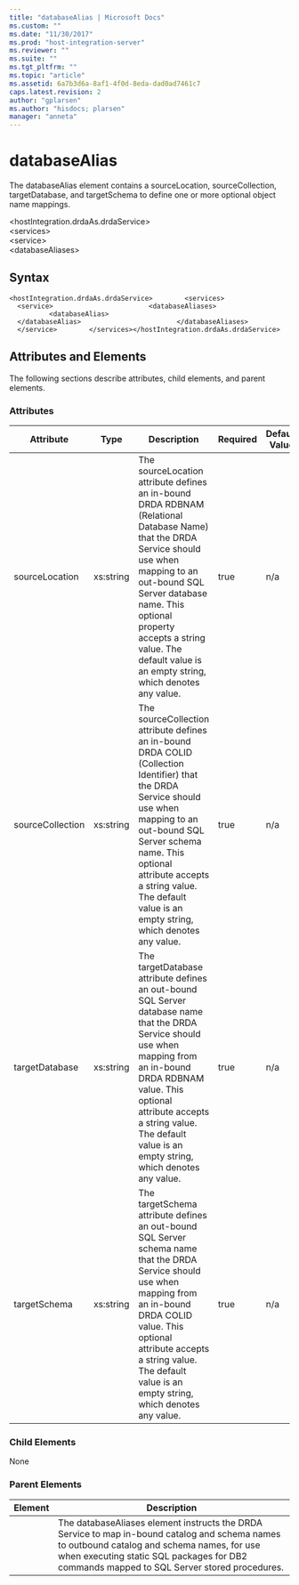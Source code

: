 ```yaml
---
title: "databaseAlias | Microsoft Docs"
ms.custom: ""
ms.date: "11/30/2017"
ms.prod: "host-integration-server"
ms.reviewer: ""
ms.suite: ""
ms.tgt_pltfrm: ""
ms.topic: "article"
ms.assetid: 6a7b3d6a-8af1-4f0d-8eda-dad0ad7461c7
caps.latest.revision: 2
author: "gplarsen"
ms.author: "hisdocs; plarsen"
manager: "anneta"
---
```

# databaseAlias
The databaseAlias element contains a sourceLocation, sourceCollection, targetDatabase, and targetSchema to define one or more optional object name mappings.  
  
 \<hostIntegration.drdaAs.drdaService>  
\<services>  
\<service>  
\<databaseAliases>  
  
## Syntax  
  
```  
<hostIntegration.drdaAs.drdaService>        <services>                <service>                        <databaseAliases>                                <databaseAlias>                                </databaseAlias>                        </databaseAliases>                </service>        </services></hostIntegration.drdaAs.drdaService>  
```  
  
## Attributes and Elements  
 The following sections describe attributes, child elements, and parent elements.  
  
### Attributes  
  
|Attribute|Type|Description|Required|Default Value|  
|---------------|----------|-----------------|--------------|-------------------|  
|sourceLocation|xs:string|The sourceLocation attribute defines an in-bound DRDA RDBNAM (Relational Database Name) that the DRDA Service should use when mapping to an out-bound SQL Server database name. This optional property accepts a string value. The default value is an empty string, which denotes any value.|true|n/a|  
|sourceCollection|xs:string|The sourceCollection attribute defines an in-bound DRDA COLID (Collection Identifier) that the DRDA Service should use when mapping to an out-bound SQL Server schema name. This optional attribute accepts a string value. The default value is an empty string, which denotes any value.|true|n/a|  
|targetDatabase|xs:string|The targetDatabase attribute defines an out-bound SQL Server database name that the DRDA Service should use when mapping from an in-bound DRDA RDBNAM value. This optional attribute accepts a string value. The default value is an empty string, which denotes any value.|true|n/a|  
|targetSchema|xs:string|The targetSchema attribute defines an out-bound SQL Server schema name that the DRDA Service should use when mapping from an in-bound DRDA COLID value. This optional attribute accepts a string value. The default value is an empty string, which denotes any value.|true|n/a|  
  
### Child Elements  
 None  
  
### Parent Elements  
  
|Element|Description|  
|-------------|-----------------|  
||The databaseAliases element instructs the DRDA Service to map in-bound catalog and schema names to outbound catalog and schema names, for use when executing static SQL packages for DB2 commands mapped to SQL Server stored procedures.|